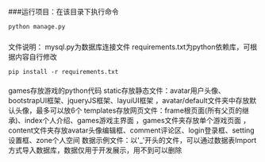 ###运行项目：在该目录下执行命令
```
python manage.py
```
###
文件说明：
mysql.py为数据库连接文件
requirements.txt为python依赖库，可根据内容自行修改
```
pip install -r requirements.txt
```
####
games存放游戏的python代码
static存放静态文件：avatar用户头像、bootstrapUI框架、jqueryJS框架、layuiUI框架
，avatar/default文件夹中存放默认头像，最多可以放6个
templates存放网页文件：frame根页面(所有父页的继承)、index个人介绍、games游戏主界面
，games文件夹存放单个游戏页面
，content文件夹存放avatar头像编辑框、comment评论区、login登录框、setting设置框、zone个人空间
数据示例文件：以'_'开头的文件，可以通过数据表Import方式导入数据库，数据仅用于开发展示，用不到可以删除

